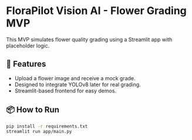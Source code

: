 
# FloraPilot Vision AI - Flower Grading MVP

This MVP simulates flower quality grading using a Streamlit app with placeholder logic.

## 🚀 Features
- Upload a flower image and receive a mock grade.
- Designed to integrate YOLOv8 later for real grading.
- Streamlit-based frontend for easy demos.

## 📦 How to Run
```bash
pip install -r requirements.txt
streamlit run app/main.py
```
